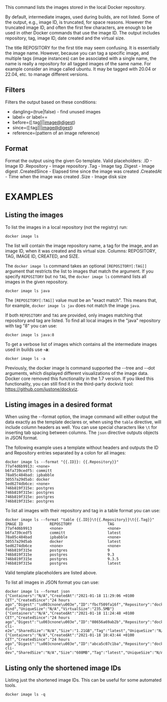 This command lists the images stored in the local Docker repository.

By default, intermediate images, used during builds, are not listed. Some of the
output, e.g., image ID, is truncated, for space reasons. However the truncated
image ID, and often the first few characters, are enough to be used in other
Docker commands that use the image ID. The output includes repository, tag, image
ID, date created and the virtual size.

The title REPOSITORY for the first title may seem confusing. It is essentially
the image name. However, because you can tag a specific image, and multiple tags
(image instances) can be associated with a single name, the name is really a
repository for all tagged images of the same name. For example consider an image
called ubuntu. It may be tagged with 20.04 or 22.04, etc. to manage different
versions.

## Filters

Filters the output based on these conditions:

   - dangling=(true|false) - find unused images
   - label=<key> or label=<key>=<value>
   - before=(<image-name>[:tag]|<image-id>|<image@digest>)
   - since=(<image-name>[:tag]|<image-id>|<image@digest>)
   - reference=(pattern of an image reference)

## Format

   Format the output using the given Go template.
   Valid placeholders:
      .ID - Image ID
      .Repository - Image repository
      .Tag - Image tag
      .Digest - Image digest
      .CreatedSince - Elapsed time since the image was created
      .CreatedAt - Time when the image was created
      .Size - Image disk size

# EXAMPLES

## Listing the images

To list the images in a local repository (not the registry) run:

    docker image ls

The list will contain the image repository name, a tag for the image, and an
image ID, when it was created and its virtual size. Columns: REPOSITORY, TAG,
IMAGE ID, CREATED, and SIZE.

The `docker image ls` command takes an optional `[REPOSITORY[:TAG]]` argument
that restricts the list to images that match the argument. If you specify
`REPOSITORY` but no `TAG`, the `docker image ls` command lists all images in the
given repository.

    docker image ls java

The `[REPOSITORY[:TAG]]` value must be an "exact match". This means that, for example,
`docker image ls jav` does not match the image `java`.

If both `REPOSITORY` and `TAG` are provided, only images matching that
repository and tag are listed.  To find all local images in the "java"
repository with tag "8" you can use:

    docker image ls java:8

To get a verbose list of images which contains all the intermediate images
used in builds use **-a**:

    docker image ls -a

Previously, the docker image ls command supported the --tree and --dot arguments,
which displayed different visualizations of the image data. Docker core removed
this functionality in the 1.7 version. If you liked this functionality, you can
still find it in the third-party dockviz tool: https://github.com/justone/dockviz.

## Listing images in a desired format

When using the --format option, the image command will either output the data 
exactly as the template declares or, when using the `table` directive, will 
include column headers as well. You can use special characters like `\t` for
inserting tab spacing between columns. The `json` directive outputs objects
in JSON format.

The following example uses a template without headers and outputs the ID and 
Repository entries separated by a colon for all images:

    docker image ls --format "{{.ID}}: {{.Repository}}"
    77af4d6b9913: <none>
    b6fa739cedf5: committ
    78a85c484bad: ipbabble
    30557a29d5ab: docker
    5ed6274db6ce: <none>
    746b819f315e: postgres
    746b819f315e: postgres
    746b819f315e: postgres
    746b819f315e: postgres

To list all images with their repository and tag in a table format you can use:

    docker image ls --format "table {{.ID}}\t{{.Repository}}\t{{.Tag}}"
    IMAGE ID            REPOSITORY                TAG
    77af4d6b9913        <none>                    <none>
    b6fa739cedf5        committ                   latest
    78a85c484bad        ipbabble                  <none>
    30557a29d5ab        docker                    latest
    5ed6274db6ce        <none>                    <none>
    746b819f315e        postgres                  9
    746b819f315e        postgres                  9.3
    746b819f315e        postgres                  9.3.5
    746b819f315e        postgres                  latest

Valid template placeholders are listed above.

To list all images in JSON format you can use:

    docker image ls --format json
    {"Containers":"N/A","CreatedAt":"2021-01-18 11:29:06 +0100 CET","CreatedSince":"24 hours ago","Digest":"\u003cnone\u003e","ID":"fbcf509fa16f","Repository":"docker","SharedSize":"N/A","Size":"235MB","Tag":"stable-dind","UniqueSize":"N/A","VirtualSize":"235.5MB"}
    {"Containers":"N/A","CreatedAt":"2021-01-18 11:24:48 +0100 CET","CreatedSince":"24 hours ago","Digest":"\u003cnone\u003e","ID":"08656a69ab2b","Repository":"docker-cli-e2e","SharedSize":"N/A","Size":"1.21GB","Tag":"latest","UniqueSize":"N/A","VirtualSize":"1.207GB"}
    {"Containers":"N/A","CreatedAt":"2021-01-18 10:43:44 +0100 CET","CreatedSince":"24 hours ago","Digest":"\u003cnone\u003e","ID":"abca5c07c1ba","Repository":"docker-cli-dev","SharedSize":"N/A","Size":"608MB","Tag":"latest","UniqueSize":"N/A","VirtualSize":"607.8MB"}

## Listing only the shortened image IDs

Listing just the shortened image IDs. This can be useful for some automated
tools.

    docker image ls -q
